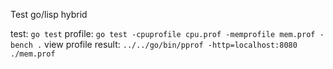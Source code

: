 Test go/lisp hybrid

test: `go test`
profile: `go test -cpuprofile cpu.prof -memprofile mem.prof -bench .`
view profile result: `../../go/bin/pprof -http=localhost:8080 ./mem.prof`
